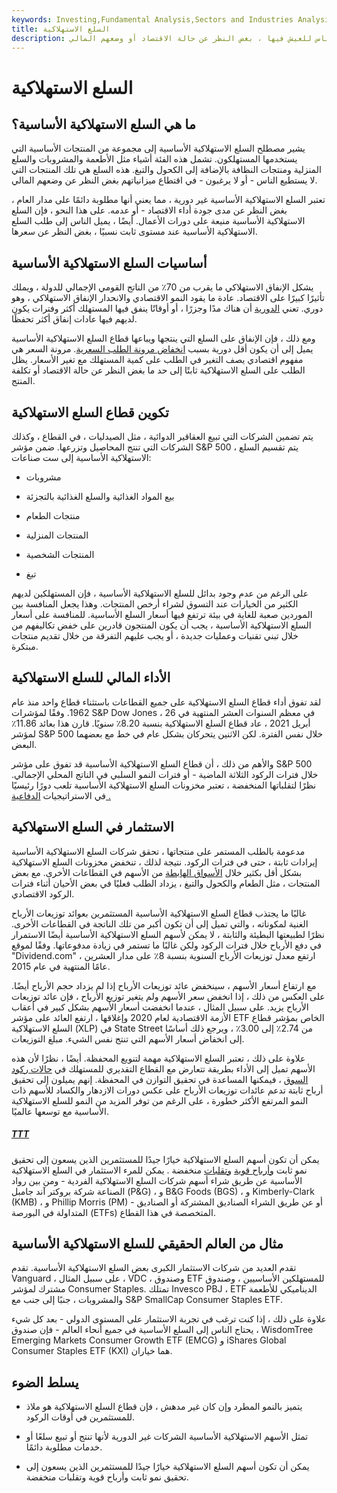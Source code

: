 ```yaml
---
keywords: Investing,Fundamental Analysis,Sectors and Industries Analysis,Sectors and Industries
title: السلع الاستهلاكية
description: السلع الاستهلاكية هي قطاع صناعي يشمل المنتجات التي يحتاج معظم الناس للعيش فيها ، بغض النظر عن حالة الاقتصاد أو وضعهم المالي.
---
```


# السلع الاستهلاكية
## ما هي السلع الاستهلاكية الأساسية؟

يشير مصطلح السلع الاستهلاكية الأساسية إلى مجموعة من المنتجات الأساسية التي يستخدمها المستهلكون. تشمل هذه الفئة أشياء مثل الأطعمة والمشروبات والسلع المنزلية ومنتجات النظافة بالإضافة إلى الكحول والتبغ. هذه السلع هي تلك المنتجات التي لا يستطيع الناس - أو لا يرغبون - في اقتطاع ميزانياتهم بغض النظر عن وضعهم المالي.

تعتبر السلع الاستهلاكية الأساسية غير دورية ، مما يعني أنها مطلوبة دائمًا على مدار العام ، بغض النظر عن مدى جودة أداء الاقتصاد - أو عدمه. على هذا النحو ، فإن السلع الاستهلاكية الأساسية منيعة على دورات الأعمال. أيضًا ، يميل الناس إلى طلب السلع الاستهلاكية الأساسية عند مستوى ثابت نسبيًا ، بغض النظر عن سعرها.

## أساسيات السلع الاستهلاكية الأساسية

يشكل الإنفاق الاستهلاكي ما يقرب من 70٪ من الناتج القومي الإجمالي للدولة ، ويملك تأثيرًا كبيرًا على الاقتصاد. عادة ما يقود النمو الاقتصادي والانحدار الإنفاق الاستهلاكي ، وهو دوري. تعني [الدورية](/cyclicalstock) أن هناك مدًا وجزرًا ، أو أوقاتًا ينفق فيها المستهلك أكثر وفترات يكون لديهم فيها عادات إنفاق أكثر تحفظًا.

ومع ذلك ، فإن الإنفاق على السلع التي ينتجها ويباعها قطاع السلع الاستهلاكية الأساسية يميل إلى أن يكون أقل دورية بسبب [انخفاض مرونة الطلب السعرية](/priceelasticity). مرونة السعر هي مفهوم اقتصادي يصف التغير في الطلب على كمية المستهلك مع تغير الأسعار. يظل الطلب على السلع الاستهلاكية ثابتًا إلى حد ما بغض النظر عن حالة الاقتصاد أو تكلفة المنتج.

## تكوين قطاع السلع الاستهلاكية

يتم تضمين الشركات التي تبيع العقاقير الدوائية ، مثل الصيدليات ، في القطاع ، وكذلك الشركات التي تنتج المحاصيل وتزرعها. ضمن مؤشر S&P 500 ، يتم تقسيم السلع الاستهلاكية الأساسية إلى ست صناعات:

- مشروبات

- بيع المواد الغذائية والسلع الغذائية بالتجزئة

- منتجات الطعام

- المنتجات المنزلية

- المنتجات الشخصية

- تبغ

على الرغم من عدم وجود بدائل للسلع الاستهلاكية الأساسية ، فإن المستهلكين لديهم الكثير من الخيارات عند التسوق لشراء أرخص المنتجات. وهذا يجعل المنافسة بين الموردين صعبة للغاية في بيئة ترتفع فيها أسعار السلع الأساسية. للمنافسة على أسعار السلع الاستهلاكية الأساسية ، يجب أن يكون المنتجون قادرين على خفض تكاليفهم من خلال تبني تقنيات وعمليات جديدة ، أو يجب عليهم التفرقة من خلال تقديم منتجات مبتكرة.

## الأداء المالي للسلع الاستهلاكية

لقد تفوق أداء قطاع السلع الاستهلاكية على جميع القطاعات باستثناء قطاع واحد منذ عام 1962. وفقًا لمؤشرات S&P Dow Jones ، في معظم السنوات العشر المنتهية في 26 أبريل 2021 ، عاد قطاع السلع الاستهلاكية بنسبة 8.20٪ سنويًا. قارن هذا بعائد 11.86٪ لمؤشر S&P 500 خلال نفس الفترة. لكن الاثنين يتحركان بشكل عام في خط مع بعضهما البعض.

والأهم من ذلك ، أن قطاع السلع الاستهلاكية الأساسية قد تفوق على مؤشر S&P 500 خلال فترات الركود الثلاثة الماضية - أو فترات النمو السلبي في الناتج المحلي الإجمالي. نظرًا لتقلباتها المنخفضة ، تعتبر مخزونات السلع الاستهلاكية الأساسية تلعب دورًا رئيسيًا في الاستراتيجيات [الدفاعية .](/defensivestock)

## الاستثمار في السلع الاستهلاكية

مدعومة بالطلب المستمر على منتجاتها ، تحقق شركات السلع الاستهلاكية الأساسية إيرادات ثابتة ، حتى في فترات الركود. نتيجة لذلك ، تنخفض مخزونات السلع الاستهلاكية بشكل أقل بكثير خلال [الأسواق الهابطة](/bearmarket) من الأسهم في القطاعات الأخرى. مع بعض المنتجات ، مثل الطعام والكحول والتبغ ، يزداد الطلب فعليًا في بعض الأحيان أثناء فترات الركود الاقتصادي.

غالبًا ما يجتذب قطاع السلع الاستهلاكية الأساسية المستثمرين بعوائد توزيعات الأرباح الغنية لمكوناته ، والتي تميل إلى أن تكون أكبر من تلك الناتجة في القطاعات الأخرى. نظرًا لطبيعتها البطيئة والثابتة ، لا يمكن لأسهم السلع الاستهلاكية الأساسية أيضًا الاستمرار في دفع الأرباح خلال فترات الركود ولكن غالبًا ما تستمر في زيادة مدفوعاتها. وفقًا لموقع "Dividend.com" ، ارتفع معدل توزيعات الأرباح السنوية بنسبة 8٪ على مدار العشرين عامًا المنتهية في عام 2015.

مع ارتفاع أسعار الأسهم ، سينخفض عائد توزيعات الأرباح إذا لم يزداد حجم الأرباح أيضًا. على العكس من ذلك ، إذا انخفض سعر الأسهم ولم يتغير توزيع الأرباح ، فإن عائد توزيعات الأرباح يزيد. على سبيل المثال ، عندما انخفضت أسعار الأسهم بشكل كبير في أعقاب الأزمة الاقتصادية لعام 2020 وإغلاقها ، ارتفع العائد على مؤشر ETF الخاص بمؤشر قطاع السلع الاستهلاكية (XLP) في State Street من 2.74٪ إلى 3.00٪ ، ويرجع ذلك أساسًا إلى انخفاض أسعار الأسهم التي تنتج نفس الشيء. مبلغ التوزيعات.

علاوة على ذلك ، تعتبر السلع الاستهلاكية مهمة لتنويع المحفظة. أيضًا ، نظرًا لأن هذه الأسهم تميل إلى الأداء بطريقة تتعارض مع القطاع التقديري للمستهلك في [حالات ركود السوق](/recession) ، فيمكنها المساعدة في تحقيق التوازن في المحفظة. إنهم يميلون إلى تحقيق أرباح ثابتة تدعم عائدات توزيعات الأرباح على عكس دورات الازدهار والكساد للأسهم ذات النمو المرتفع الأكثر خطورة ، على الرغم من توفر المزيد من النمو للسلع الاستهلاكية الأساسية مع توسعها عالميًا.

<h5> <a href=""> TTT </a> </h5>

يمكن أن تكون أسهم السلع الاستهلاكية خيارًا جيدًا للمستثمرين الذين يسعون إلى تحقيق نمو ثابت [وأرباح قوية](/dividend) [وتقلبات](/volatility) منخفضة . يمكن للمرء الاستثمار في السلع الاستهلاكية الأساسية عن طريق شراء أسهم شركات السلع الاستهلاكية الفردية - ومن بين رواد الصناعة شركة بروكتر آند جامبل (P&G) ، و B&G Foods (BGS) ، و Kimberly-Clark (KMB) ، و Phillip Morris (PM) - أو عن طريق الشراء الصناديق المشتركة أو الصناديق المتداولة في البورصة (ETFs) المتخصصة في هذا القطاع.

## مثال من العالم الحقيقي للسلع الاستهلاكية الأساسية

تقدم العديد من شركات الاستثمار الكبرى بعض السلع الاستهلاكية الأساسية. تقدم Vanguard ، على سبيل المثال ، VDC ، وصندوق ETF للمستهلكين الأساسيين ، وصندوق مشترك لمؤشر Consumer Staples. تمتلك Invesco PBJ ، ETF الديناميكي للأطعمة والمشروبات ، جنبًا إلى جنب مع S&P SmallCap Consumer Staples ETF.

علاوة على ذلك ، إذا كنت ترغب في تجربة الاستثمار على المستوى الدولي - بعد كل شيء ، يحتاج الناس إلى السلع الأساسية في جميع أنحاء العالم - فإن صندوق WisdomTree Emerging Markets Consumer Growth ETF (EMCG) و iShares Global Consumer Staples ETF (KXI) هما خياران.

## يسلط الضوء

- يتميز بالنمو المطرد وإن كان غير مدهش ، فإن قطاع السلع الاستهلاكية هو ملاذ للمستثمرين في أوقات الركود.

- تمثل الأسهم الاستهلاكية الأساسية الشركات غير الدورية لأنها تنتج أو تبيع سلعًا أو خدمات مطلوبة دائمًا.

- يمكن أن تكون أسهم السلع الاستهلاكية خيارًا جيدًا للمستثمرين الذين يسعون إلى تحقيق نمو ثابت وأرباح قوية وتقلبات منخفضة.

